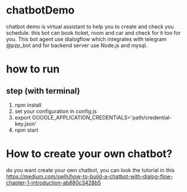 # chatbotDemo

chatbot demo is virtual assistant to help you to create and check you schedule. this bot can book ticket, room and car and check for it too for you. This bot agent use dialogflow which integrates with telegram @pzp_bot and for backend server use Node.js and mysql.

# how to run

## step (with terminal)
1. npm install 
2. set your configuration in config.js
2. export GOOGLE_APPLICATION_CREDENTIALS='path/credential-key.json'
3. npm start

# How to create your own chatbot?

do you want create your own chatbot, you can look the tutorial in this https://medium.com/swlh/how-to-build-a-chatbot-with-dialog-flow-chapter-1-introduction-ab880c3428b5
